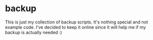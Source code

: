 # backup

This is just my collection of backup scripts.  It's nothing special and not example code.  I've decided to keep it online since it will help me if my backup is actually needed :)
